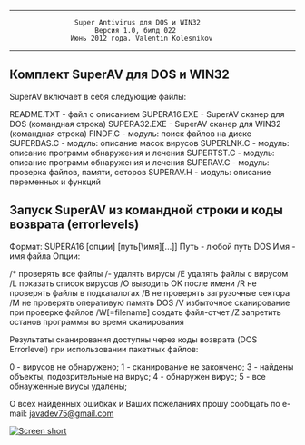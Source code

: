 *************************************************************************
                    Super Antivirus для DOS и WIN32
                         Версия 1.0, билд 022
                   Июнь 2012 года. Valentin Kolesnikov
*************************************************************************

Комплект SuperAV для DOS и WIN32
--------------------------------
SuperAV включает в себя следующие файлы:

README.TXT    - файл c описанием
SUPERA16.EXE  - SuperAV сканер для DOS (командная строка)
SUPERA32.EXE  - SuperAV сканер для WIN32 (командная строка)
FINDF.C       - модуль: поиск файлов на диске
SUPERBAS.C    - модуль: описание масок вирусов
SUPERLNK.C    - модуль: описание программ обнаружения и лечения
SUPERTST.C    - модуль: описание программ обнаружения и лечения
SUPERAV.C     - модуль: проверка файлов, памяти, сеторов
SUPERAV.H     - модуль: описание переменных и функций

Запуск SuperAV из командной строки и коды возврата (errorlevels)
----------------------------------------------------------------

Формат:  SUPERA16 [опции] [путь[\имя][...]]
     Путь - любой путь DOS
     Имя - имя файла 
Опции:

/*  проверять все файлы
/-  удалять вирусы
/E  удалять файлы с вирусом
/L  показать список вирусов
/O  выводить OK после имени
/R  не проверять файлы в подкаталогах
/B  не проверять загрузочные сектора
/M  не проверять оперативую память DOS
/V  избыточное сканирование при проверке файлов
/W[=filename] создать файл-отчет
/Z  запретить останов программы во время сканирования

Результаты сканирования доступны через коды возврата (DOS Errorlevel) при
использовании пакетных файлов:

  0 - вирусов не обнаружено;
  1 - сканирование не закончено;
  3 - найдены объекты, подозрительные на вирус;
  4 - обнаружен вирус;
  5 - все обнауженные виусы удалены;

О всех найденных ошибках и Ваших пожеланиях прошу сообщать по e-mail:
javadev75@gmail.com

[![Screen short](https://raw.github.com/javadev/superav/master/superav.png)](https://github.com/javadev/superav)
